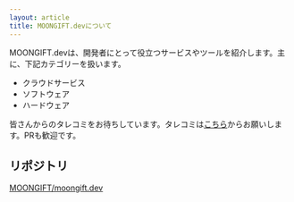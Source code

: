 ```yaml
---
layout: article
title: MOONGIFT.devについて
---
```


MOONGIFT.devは、開発者にとって役立つサービスやツールを紹介します。主に、下記カテゴリーを扱います。

- クラウドサービス
- ソフトウェア
- ハードウェア

皆さんからのタレコミをお待ちしています。タレコミは<a href="https://github.com/MOONGIFT/moongift.dev/issues/new" target="_blank">こちら</a>からお願いします。PRも歓迎です。

## リポジトリ

[MOONGIFT/moongift\.dev](https://github.com/MOONGIFT/moongift.dev)

